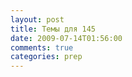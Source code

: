 ```yaml
---
layout: post
title: Темы для 145
date: 2009-07-14T01:56:00
comments: true
categories: prep
---
```


